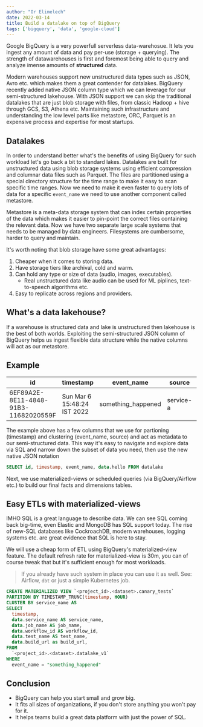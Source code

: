 ```yaml
---
author: "Or Elimelech"
date: 2022-03-14
title: Build a datalake on top of BigQuery
tags: ['bigquery', 'data', 'google-cloud']
---
```


Google BigQuery is a very powerfull serverless data-warehosue.
It lets you ingest any amount of data and pay per-use (storage + querying).
The strength of datawarehouses is first and foremost being able to query and analyze imense amounts of **structured** data.

Modern warehouses support new unstructured data types such as JSON, Avro etc. which makes them a great contender for datalakes.
BigQuery recently added native JSON column type which we can leverage for our semi-structured lakehouse.
With JSON support we can skip the traditional datalakes that are just blob storage with files, from classic Hadoop + hive through GCS, S3, Athena etc.
Maintaining such infrastructure and understanding the low level parts like metastore, ORC, Parquet is an expensive process and expertise for most startups.

## Datalakes

In order to understand better what's the benefits of using BigQuery for such workload let's go back a bit to standard lakes.
Datalakes are built for unstructured data using blob storage systems using efficient compression and columnar data files such as Parquet.
The files are partitioned using a special directory structure for the time range to make it easy to scan specific time ranges.
Now we need to make it even faster to query lots of data for a specific `event_name` we need to use another component called metastore.

Metastore is a meta-data storage system that can index certain properties of the data which makes it easier to pin-point the correct files containing the relevant data.
Now we have two separate large scale systems that needs to be managed by data engineers.
Filesystems are cumbersome, harder to query and maintain.

It's worth noting that blob storage have some great advantages:
1. Cheaper when it comes to storing data.
1. Have storage tiers like archival, cold and warm.
1. Can hold any type or size of data (audio, images, executables).
   - Real unstructured data like audio can be used for ML piplines, text-to-speech algorithms etc.
1. Easy to replicate across regions and providers.

## What's a data lakehouse?

If a warehouse is structured data and lake is unstructured then lakehouse is the best of both worlds.
Exploiting the semi-structured JSON column of BigQuery helps us ingest flexible data structure while the native columns will act as our metastore.

## Example

| id                                   | timestamp                   | event_name         | source    | content_type     | data                          | data_bytes |
| ---                                  | ---                         | ---                | ---       | ---              | ---                           | ---        |
| 6EF89A2E-8E11-4848-91B3-11682020559F | Sun Mar 6 15:48:24 IST 2022 | something_happened | service-a | application/json | `{"hello": "from lakehouse"}` | NULL       |

The example above has a few columns that we use for partioning (timestamp) and clustering (event_name, source) and act as metadata to our semi-structured data.
This way it's easy to navigate and explore data via SQL and narrow down the subset of data you need, then use the new native JSON notation

```sql
SELECT id, timestamp, event_name, data.hello FROM datalake
```

Next, we use materialized-views or scheduled queries (via BigQuery/Airflow etc.) to build our final facts and dimensions tables.

## Easy ETLs with materialized-views

IMHO SQL is a great language to describe data.
We can see SQL coming back big-time, even Elastic and MongoDB has SQL support today. The rise of new-SQL databases like CockroachDB, modern warehouses, logging systems etc. are great evidence that SQL is here to stay.

We will use a cheap form of ETL using BigQuery's materialized-view feature.
The default refresh rate for materialized-view is 30m, you can of course tweak that but it's sufficient enough for most workloads.

> If you already have such system in place you can use it as well.
> See: Airflow, `dbt` or just a simple Kubernetes job.

```sql
CREATE MATERIALIZED VIEW `<project_id>.<dataset>.canary_tests`
PARTITION BY TIMESTAMP_TRUNC(timestamp, HOUR)
CLUSTER BY service_name AS
SELECT
  timestamp,
  data.service_name AS service_name,
  data.job_name AS job_name,
  data.workflow_id AS workflow_id,
  data.test_name AS test_name,
  data.build_url as build_url,
FROM
  `<project_id>.<dataset>.datalake_v1`
WHERE
  event_name = "something_happened"
```

## Conclusion

- BigQuery can help you start small and grow big.
- It fits all sizes of organizations, if you don't store anything you won't pay for it.
- It helps teams build a great data platform with just the power of SQL.
